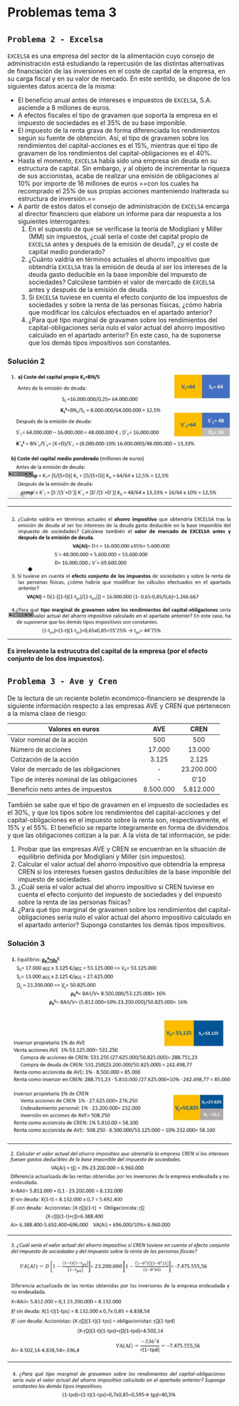 # Problemas tema 3

## `Problema 2 - Excelsa`

`EXCELSA` es una empresa del sector de la alimentación cuyo consejo de administración está estudiando la repercusión de las distintas alternativas de financiación de las inversiones en el coste de capital de la empresa, en su carga fiscal y en su valor de mercado. En este sentido, se dispone de los siguientes datos acerca de la misma:

- El beneficio anual antes de intereses e impuestos de `EXCELSA`, S.A. asciende a 8 millones de euros.
- A efectos fiscales el tipo de gravamen que soporta la empresa en el impuesto de sociedades es el 35% de su base imponible.
- El impuesto de la renta grava de forma diferenciada los rendimientos según su fuente de obtención. Así, el tipo de gravamen sobre los rendimientos del capital-acciones es el 15%, mientras que el tipo de gravamen de los rendimientos del capital-obligaciones es el 40%.
- Hasta el momento, `EXCELSA` había sido una empresa sin deuda en su estructura de capital. Sin embargo, y al objeto de incrementar la riqueza de sus accionistas, acaba de realizar una emisión de obligaciones al 10% por importe de 16 millones de euros ==con los cuales ha recomprado el 25% de sus propias acciones manteniendo inalterada su estructura de inversión.==
- A partir de estos datos el consejo de administración de `EXCELSA` encarga al director financiero que elabore un informe para dar respuesta a los siguientes interrogantes:
    1. En el supuesto de que se verificase la teoría de Modigliani y Miller (MM) sin impuestos, ¿cuál sería el coste del capital propio de `EXCELSA` antes y después de la emisión de deuda?, ¿y el coste de capital medio ponderado?
    2. ¿Cuánto valdría en términos actuales el ahorro impositivo que obtendría `EXCELSA` tras la emisión de deuda al ser los intereses de la deuda gasto deducible en la base imponible del impuesto de sociedades? Calcúlese también el valor de mercado de `EXCELSA` antes y después de la emisión de deuda.
    3. Si `EXCELSA` tuviese en cuenta el efecto conjunto de los impuestos de sociedades y sobre la renta de las personas físicas, ¿cómo habría que modificar los cálculos efectuados en el apartado anterior?
    4. ¿Para qué tipo marginal de gravamen sobre los rendimientos del capital-obligaciones sería nulo el valor actual del ahorro impositivo calculado en el apartado anterior? En este caso, ha de suponerse que los demás tipos impositivos son constantes.

### Solución 2

![img](../images/tema-3/problemas/2/1-a-b.png)

<hr>

![img](../images/tema-3/problemas/2/2-3-4.png)

**Es irrelevante la estrucutra del capital de la empresa (por el efecto conjunto de los dos impuestos).**

## `Problema 3 - Ave y Cren`

De la lectura de un reciente boletín económico-financiero se desprende la siguiente información respecto a las empresas AVE y CREN que pertenecen a la misma clase de riesgo:

|Valores en euros|AVE|CREN|
|--|:--:|:--:|
|Valor nominal de la acción|500|500|
|Número de acciones|17.000|13.000|
|Cotización de la acción|3.125|2.125|
|Valor de mercado de las obligaciones|-|23.200.000|
|Tipo de interés nominal de las obligaciones|-|0'10|
|Beneficio neto antes de impuestos|8.500.000|5.812.000|

También se sabe que el tipo de gravamen en el impuesto de sociedades es el 30%, y que los tipos sobre los rendimientos del capital-acciones y del capital-obligaciones en el impuesto sobre la renta son, respectivamente, el 15% y el 55%. El beneficio se reparte íntegramente en forma de dividendos y que las obligaciones cotizan a la par. A la vista de tal información, se pide:

1. Probar que las empresas AVE y CREN se encuentran en la situación de equilibrio definida por Modigliani y Miller (sin impuestos).
2. Calcular el valor actual del ahorro impositivo que obtendría la empresa CREN si los intereses fuesen gastos deducibles de la base imponible del impuesto de sociedades.
3. ¿Cuál sería el valor actual del ahorro impositivo si CREN tuviese en cuenta el efecto conjunto del impuesto de sociedades y del impuesto sobre la renta de las personas físicas?
4. ¿Para qué tipo marginal de gravamen sobre los rendimientos del capital-obligaciones sería nulo el valor actual del ahorro impositivo calculado en el apartado anterior? Suponga constantes los demás tipos impositivos.

### Solución 3

![img](../images/tema-3/problemas/3/1a.png)

![img](../images/tema-3/problemas/3/1b.png)

<hr>

![img](../images/tema-3/problemas/3/2.png)

<hr>

![img](../images/tema-3/problemas/3/3.png)

<hr>

![img](../images/tema-3/problemas/3/4.png)
